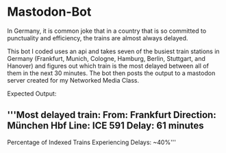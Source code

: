 # Mastodon-Bot

In Germany, it is common joke that in a country that is so committed to punctuality and efficiency, the trains are almost always delayed. 

This bot I coded uses an api and takes seven of the busiest train stations in Germany (Frankfurt, Munich, Cologne, Hamburg, Berlin, Stuttgart, and Hanover) and figures out which train is the most delayed between all of them in the next 30 minutes. The bot then posts the output to a mastodon server created for my Networked Media Class.

Expected Output:

'''Most delayed train: 
From: Frankfurt 
Direction: München Hbf 
Line: ICE 591 
Delay: 61 minutes 
---------------------------------------
Percentage of Indexed Trains Experiencing Delays: ~40%'''
